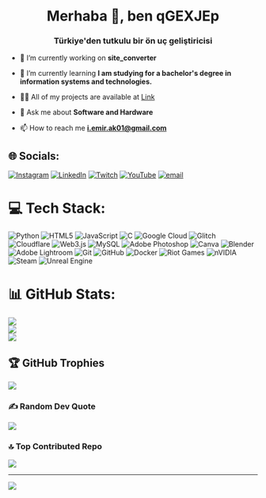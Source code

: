 <h1 align="center">Merhaba 👋, ben qGEXJEp</h1>
<h3 align="center">Türkiye'den tutkulu bir ön uç geliştiricisi</h3>

- 🔭 I’m currently working on **site_converter**

- 🌱 I’m currently learning **I am studying for a bachelor's degree in information systems and technologies.**

- 👨‍💻 All of my projects are available at [Link](https://github.com/qGEXJEp/GEXJE)

- 💬 Ask me about **Software and Hardware**

- 📫 How to reach me **i.emir.ak01@gmail.com**

## 🌐 Socials:
[![Instagram](https://img.shields.io/badge/Instagram-%23E4405F.svg?logo=Instagram&logoColor=white)](https://instagram.com/izmir_ak01) [![LinkedIn](https://img.shields.io/badge/LinkedIn-%230077B5.svg?logo=linkedin&logoColor=white)](https://linkedin.com/in/İbrahim-Emir-Akman) [![Twitch](https://img.shields.io/badge/Twitch-%239146FF.svg?logo=Twitch&logoColor=white)](https://twitch.tv/GEXJE_TR) [![YouTube](https://img.shields.io/badge/YouTube-%23FF0000.svg?logo=YouTube&logoColor=white)](https://youtube.com/@GEXJE) [![email](https://img.shields.io/badge/Email-D14836?logo=gmail&logoColor=white)](mailto:i.emir.ak01@gmail.com ) 

# 💻 Tech Stack:
![Python](https://img.shields.io/badge/python-3670A0?style=for-the-badge&logo=python&logoColor=ffdd54) ![HTML5](https://img.shields.io/badge/html5-%23E34F26.svg?style=for-the-badge&logo=html5&logoColor=white) ![JavaScript](https://img.shields.io/badge/javascript-%23323330.svg?style=for-the-badge&logo=javascript&logoColor=%23F7DF1E) ![C](https://img.shields.io/badge/c-%2300599C.svg?style=for-the-badge&logo=c&logoColor=white) ![Google Cloud](https://img.shields.io/badge/GoogleCloud-%234285F4.svg?style=for-the-badge&logo=google-cloud&logoColor=white) ![Glitch](https://img.shields.io/badge/glitch-%233333FF.svg?style=for-the-badge&logo=glitch&logoColor=white) ![Cloudflare](https://img.shields.io/badge/Cloudflare-F38020?style=for-the-badge&logo=Cloudflare&logoColor=white) ![Web3.js](https://img.shields.io/badge/web3.js-F16822?style=for-the-badge&logo=web3.js&logoColor=white) ![MySQL](https://img.shields.io/badge/mysql-4479A1.svg?style=for-the-badge&logo=mysql&logoColor=white) ![Adobe Photoshop](https://img.shields.io/badge/adobe%20photoshop-%2331A8FF.svg?style=for-the-badge&logo=adobe%20photoshop&logoColor=white) ![Canva](https://img.shields.io/badge/Canva-%2300C4CC.svg?style=for-the-badge&logo=Canva&logoColor=white) ![Blender](https://img.shields.io/badge/blender-%23F5792A.svg?style=for-the-badge&logo=blender&logoColor=white) ![Adobe Lightroom](https://img.shields.io/badge/Adobe%20Lightroom-31A8FF.svg?style=for-the-badge&logo=Adobe%20Lightroom&logoColor=white) ![Git](https://img.shields.io/badge/git-%23F05033.svg?style=for-the-badge&logo=git&logoColor=white) ![GitHub](https://img.shields.io/badge/github-%23121011.svg?style=for-the-badge&logo=github&logoColor=white) ![Docker](https://img.shields.io/badge/docker-%230db7ed.svg?style=for-the-badge&logo=docker&logoColor=white) ![Riot Games](https://img.shields.io/badge/riotgames-D32936.svg?style=for-the-badge&logo=riotgames&logoColor=white) ![nVIDIA](https://img.shields.io/badge/nVIDIA-%2376B900.svg?style=for-the-badge&logo=nVIDIA&logoColor=white) ![Steam](https://img.shields.io/badge/steam-%23000000.svg?style=for-the-badge&logo=steam&logoColor=white) ![Unreal Engine](https://img.shields.io/badge/unrealengine-%23313131.svg?style=for-the-badge&logo=unrealengine&logoColor=white)
# 📊 GitHub Stats:
![](https://github-readme-stats.vercel.app/api?username=qGEXJEp&theme=gotham&hide_border=false&include_all_commits=true&count_private=true)<br/>
![](https://nirzak-streak-stats.vercel.app/?user=qGEXJEp&theme=gotham&hide_border=false)<br/>
![](https://github-readme-stats.vercel.app/api/top-langs/?username=qGEXJEp&theme=gotham&hide_border=false&include_all_commits=true&count_private=true&layout=compact)

## 🏆 GitHub Trophies
![](https://github-profile-trophy.vercel.app/?username=qGEXJEp&theme=github_dark&no-frame=false&no-bg=true&margin-w=4)

### ✍️ Random Dev Quote
![](https://quotes-github-readme.vercel.app/api?type=horizontal&theme=merko)

### 🔝 Top Contributed Repo
![](https://github-contributor-stats.vercel.app/api?username=qGEXJEp&limit=5&theme=neon&combine_all_yearly_contributions=true)

---
[![](https://visitcount.itsvg.in/api?id=qGEXJEp&icon=2&color=3)](https://visitcount.itsvg.in)

<!-- Proudly created with GPRM ( https://gprm.itsvg.in ) -->
